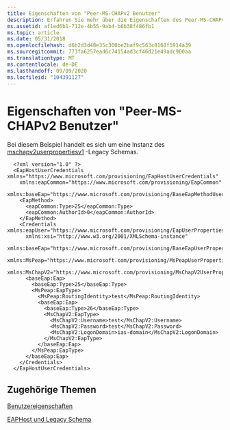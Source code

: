 ```yaml
---
title: Eigenschaften von "Peer-MS-CHAPv2 Benutzer"
description: Erfahren Sie mehr über die Eigenschaften des Peer-MS-CHAPv2 Benutzers. Sehen Sie sich ein Beispiel an, das eine Instanz des mschapv2userpropertiesv1-Legacy Schemas ist.
ms.assetid: af1ed6b1-712e-4b55-9ab4-b6b38f486fb1
ms.topic: article
ms.date: 05/31/2018
ms.openlocfilehash: d6b2d3d48e35c300be2baf9c563c8168f5914a39
ms.sourcegitcommit: 773fa6257ead6c74154ad3cf46d21e49adc900aa
ms.translationtype: MT
ms.contentlocale: de-DE
ms.lasthandoff: 09/09/2020
ms.locfileid: "104391127"
---
```

# <a name="peap-ms-chapv2-user-properties"></a>Eigenschaften von "Peer-MS-CHAPv2 Benutzer"

Bei diesem Beispiel handelt es sich um eine Instanz des [mschapv2userpropertiesv1](mschapv2userpropertiesv1schema-schema.md) -Legacy Schemas.

``` syntax
  <?xml version="1.0" ?> 
  <EapHostUserCredentials xmlns="https://www.microsoft.com/provisioning/EapHostUserCredentials"
    xmlns:eapCommon="https://www.microsoft.com/provisioning/EapCommon" 
    xmlns:baseEap="https://www.microsoft.com/provisioning/BaseEapMethodUserCredentials">
    <EapMethod>
      <eapCommon:Type>25</eapCommon:Type> 
      <eapCommon:AuthorId>0</eapCommon:AuthorId> 
    </EapMethod>
    <Credentials xmlns:eapUser="https://www.microsoft.com/provisioning/EapUserPropertiesV1"
      xmlns:xsi="http://www.w3.org/2001/XMLSchema-instance"
      xmlns:baseEap="https://www.microsoft.com/provisioning/BaseEapUserPropertiesV1"
      xmlns:MsPeap="https://www.microsoft.com/provisioning/MsPeapUserPropertiesV1"
      xmlns:MsChapV2="https://www.microsoft.com/provisioning/MsChapV2UserPropertiesV1">
      <baseEap:Eap>
        <baseEap:Type>25</baseEap:Type> 
        <MsPeap:EapType>
          <MsPeap:RoutingIdentity>test</MsPeap:RoutingIdentity> 
          <baseEap:Eap>
            <baseEap:Type>26</baseEap:Type> 
            <MsChapV2:EapType>
              <MsChapV2:Username>test</MsChapV2:Username> 
              <MsChapV2:Password>test</MsChapV2:Password> 
              <MsChapV2:LogonDomain>ias-domain</MsChapV2:LogonDomain> 
            </MsChapV2:EapType>
          </baseEap:Eap>
        </MsPeap:EapType>
      </baseEap:Eap>
    </Credentials>
  </EapHostUserCredentials>
```

## <a name="related-topics"></a>Zugehörige Themen

<dl> <dt>

[Benutzereigenschaften](user-profiles.md)
</dt> <dt>

[EAPHost und Legacy Schema](eaphost-schemas.md)
</dt> </dl>

 

 




